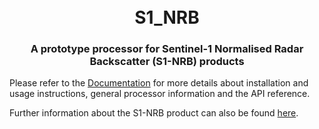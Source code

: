 <h1 align="center">
  <br>
  <a>S1_NRB</a>
</h1>
<h3 align="center">A prototype processor for Sentinel-1 Normalised Radar Backscatter (S1-NRB) products</h3>

Please refer to the [Documentation](https://s1-nrb.readthedocs.io/en/latest/) for more details about installation and 
usage instructions, general processor information and the API reference.

Further information about the S1-NRB product can also be found [here](https://sentinel.esa.int/web/sentinel/sentinel-1-ard-normalised-radar-backscatter-nrb-product
).
